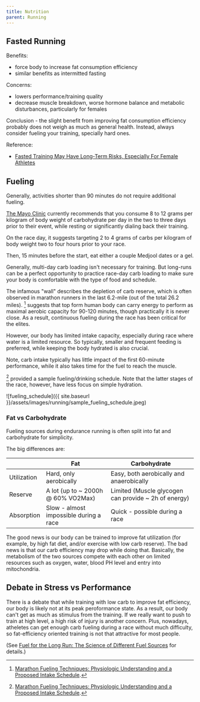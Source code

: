```yaml
---
title: Nutrition
parent: Running
---
```


## Fasted Running

Benefits:

* force body to increase fat consumption efficiency
* similar benefits as intermitted fasting

Concerns:

* lowers performance/training quality
* decrease muscle breakdown, worse hormone balance and metabolic disturbances, particularly for females

Conclusion - the slight benefit from improving fat consumption efficiency probably does not weigh as much as general health. Instead, always consider fueling your training, specially hard ones.

Reference:

* [Fasted Training May Have Long-Term Risks, Especially For Female Athletes](https://just-the-docs.github.io/just-the-docs/)

## Fueling

Generally, activities shorter than 90 minutes do not require additional fueling.

[The Mayo Clinic](https://www.mayoclinic.org/healthy-lifestyle/nutrition-and-healthy-eating/in-depth/carbohydrates/art-20045705) currently recommends that you consume 8 to 12 grams per kilogram of body weight of carbohydrate per day in the two to three days prior to their event, while resting or significantly dialing back their training.

On the race day, it suggests targeting 2 to 4 grams of carbs per kilogram of body weight two to four hours prior to your race.

Then, 15 minutes before the start, eat either a couple Medjool dates or a gel.

Generally, multi-day carb loading isn't necessary for training. But long-runs can be a perfect opportunity to practice race-day carb loading to make sure your body is comfortable with the type of food and schedule.

The infamous "wall" describes the depletion of carb reserve, which is often observed in marathon runners in the last 6.2-mile (out of the total 26.2 miles). [^1] suggests that top form human body can carry energy to perform as maximal aerobic capacity for 90-120 minutes, though practically it is never close. As a result, continuous fueling during the race has been critical for the elites.

However, our body has limited intake capacity, especially during race where water is a limited resource. So typically, smaller and frequent feeding is preferred, while keeping the body hydrated is also crucial.

Note, carb intake typically has little impact of the first 60-minute performance, while it also takes time for the fuel to reach the muscle.

[^1] provided a sample fueling/drinking schedule. Note that the latter stages of the race, however, have less focus on simple hydration.

  ![fueling_schedule]({{ site.baseurl }}/assets/images/running/sample_fueling_schedule.jpeg)

### Fat vs Carbohydrate

Fueling sources during endurance running is often split into fat and carbohydrate for simplicity.

The big differences are:

|             | Fat                                    | Carbohydrate                             |
|-------------|----------------------------------------|------------------------------------------|
| Utilization | Hard, only aerobically                 | Easy, both aerobically and anaerobically |
| Reserve     | A lot  (up to ~ 2000h @ 60% VO2Max)    | Limited (Muscle glycogen can provide ~ 2h of energy)                                 |
| Absorption  | Slow - almost impossible during a race | Quick - possible during a race           |

The good news is our body can be trained to improve fat utilization (for example, by high fat diet, and/or exercise with low carb reserve). The bad news is that our carb efficiency may drop while doing that. Basically, the metabolism of the two sources compete with each other on limited resources such as oxygen, water, blood PH level and entry into mitochondria.

## Debate in Stress vs Performance

There is a debate that while training with low carb to improve fat efficiency, our body is likely not at its peak peroformance state. As a result, our body can't get as much as stimulus from the training. If we really want to push to train at  high level, a high risk of injury is another concern. Plus, nowadays, atheletes can get enough carb fueling during a race without much difficulty, so fat-efficiency oriented training is not that attractive for most people.

(See [Fuel for the Long Run: The Science of Different Fuel Sources](https://www.irunfar.com/fuel-for-the-long-run-the-science-of-different-fuel-sources) for details.)

[^1]: [Marathon Fueling Techniques: Physiologic Understanding and a Proposed Intake Schedule](https://journals.lww.com/nsca-scj/Fulltext/2008/10000/Marathon_Fueling_Techniques__Physiologic.9.aspx).
